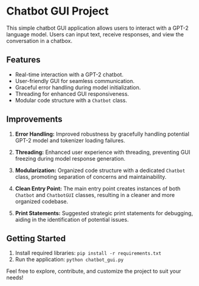 # Chatbot GUI Project

This simple chatbot GUI application allows users to interact with a GPT-2 language model. Users can input text, receive responses, and view the conversation in a chatbox.

## Features
- Real-time interaction with a GPT-2 chatbot.
- User-friendly GUI for seamless communication.
- Graceful error handling during model initialization.
- Threading for enhanced GUI responsiveness.
- Modular code structure with a `Chatbot` class.

## Improvements
1. **Error Handling:** Improved robustness by gracefully handling potential GPT-2 model and tokenizer loading failures.

2. **Threading:** Enhanced user experience with threading, preventing GUI freezing during model response generation.

3. **Modularization:** Organized code structure with a dedicated `Chatbot` class, promoting separation of concerns and maintainability.

4. **Clean Entry Point:** The main entry point creates instances of both `Chatbot` and `ChatbotGUI` classes, resulting in a cleaner and more organized codebase.

5. **Print Statements:** Suggested strategic print statements for debugging, aiding in the identification of potential issues.

## Getting Started
1. Install required libraries: `pip install -r requirements.txt`
2. Run the application: `python chatbot_gui.py`

Feel free to explore, contribute, and customize the project to suit your needs!
